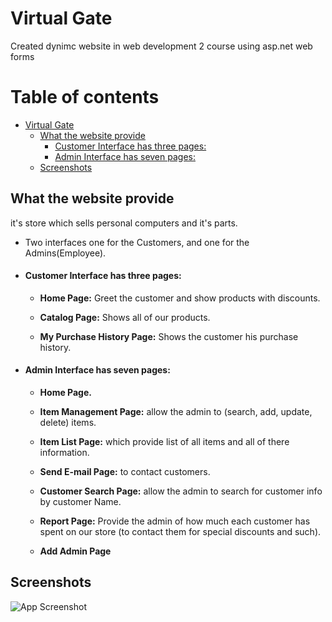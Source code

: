
# Virtual Gate

Created dynimc website in web development 2 course using asp.net web forms
 

# Table of contents

- [Virtual Gate](#virtual-gate)
  - [What the website provide](#what-the-website-provide)
      - [Customer Interface has three pages:](#customer-interface-has-three-pages)
      - [Admin Interface has seven pages:](#admin-interface-has-seven-pages)
  - [Screenshots](#screenshots)

## What the website provide

it's store which sells personal computers and it's parts.

- Two interfaces one for the Customers, and one for the Admins(Employee).
- #### Customer Interface has three pages: 

    - **Home Page:** Greet the customer and show products with discounts.

    - **Catalog Page:** Shows all of our products.

    - **My Purchase History Page:** Shows the customer his purchase history.

- #### Admin Interface has seven pages:

    - **Home Page.**

    - **Item Management Page:** allow the admin to (search, add, update, delete) items.

    - **Item List Page:** which provide list of all items and all of there information.

    - **Send E-mail Page:** to contact customers.

    - **Customer Search Page:** allow the admin to search for customer info by customer Name.

    - **Report Page:** Provide the admin of how much each customer has spent on our store (to contact them for special discounts and such).

    - **Add Admin Page**
    
## Screenshots

![App Screenshot](https://via.placeholder.com/468x300?text=App+Screenshot+Here)

